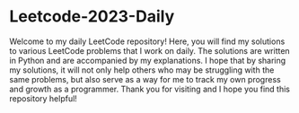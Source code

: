 # Leetcode-2023-Daily
Welcome to my daily LeetCode repository! Here, you will find my solutions to various LeetCode problems that I work on daily. The solutions are written in Python and are accompanied by my explanations. I hope that by sharing my solutions, it will not only help others who may be struggling with the same problems, but also serve as a way for me to track my own progress and growth as a programmer. Thank you for visiting and I hope you find this repository helpful!
